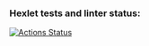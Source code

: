### Hexlet tests and linter status:
[![Actions Status](https://github.com/mike2ezhikov/php-laravel-developer-project-57/actions/workflows/hexlet-check.yml/badge.svg)](https://github.com/mike2ezhikov/php-laravel-developer-project-57/actions)